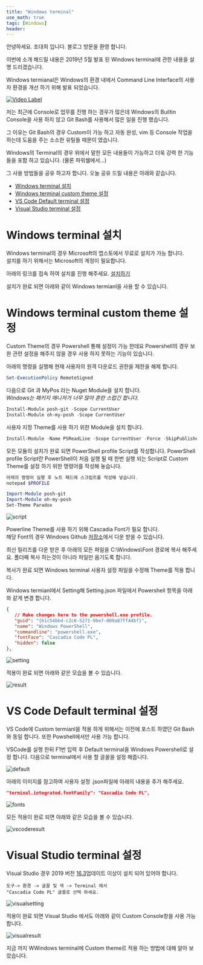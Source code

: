 ```yaml
---
title: "Windows terminal"
use_math: true
tags: [Windows]
header:
---
```



안녕하세요. 조대희 입니다.
블로그 방문을 환영 합니다.

이번에 소개 해드릴 내용은 2019년 5월 발표 된 Windows terminal에 관한 내용을 설명 드리겠습니다.

Windows termianal은 Windows의 환경 내에서 Command Line Interface의 사용자 환경을 개선 하기 위해 발표 되었습니다.  


[![Video Label](https://img.youtube.com/vi/8gw0rXPMMPE/0.jpg)](https://www.youtube.com/watch?v=8gw0rXPMMPE)


저는 최근에 Console로 업무를 진행 하는 경우가 많은데 Windows의 Builtin Console을 사용 하지 않고 
Git Bash를 사용해서 많은 일을 진행 했습니다. 

그 이유는 Git Bash의 경우 Custom이 가능 하고 자동 완성, vim 등 Console 작업을 하는데 도움을 주는 소소한 유틸들 때문이 였습니다. 

Windows의 Terminal의 경우 위에서 말한 모든 내용들이 가능하고 더욱 강력 한 기능들을 포함 하고 있습니다. (물론 파워쉘에서...)  

그 사용 방법들을 공유 하고자 합니다.
오늘 공유 드릴 내용은 아래와 같습니다.

- [Windows terminal 설치](#Windows-terminal-설치)
- [Windows terminal custom theme 설정](#Windows-terminal-custom-theme-설정)
- [VS Code Default terminal 설정](#VS-Code-Default-terminal-설정)
- [Visual Studio terminal 설정](#Visual-Studio-terminal-설정)

# Windows terminal 설치
Windows terminal의 경우 Microsoft의 앱스토에서 무료로 설치가 가능 합니다.  
설치를 하기 위해서는 Microsoft의 계정이 필요합니다.  

아래의 링크를 접속 하여 설치를 진행 해주세요.
[설치하기](https://www.microsoft.com/ko-kr/p/windows-terminal/9n0dx20hk701?activetab=pivot:overviewtab)

설치가 완료 되면 아래와 같이 Windows termianl을 사용 할 수 있습니다.

# Windows terminal custom theme 설정
Custom Theme의 경우 Powershell 통해 설정이 가능 한데요 Powershell의 경우 보완 관련 설정을 해주지 않을 경우 사용 하지 못하는 기능이 있습니다. 

아래의 명령을 실행해 현재 사용자의 원격 다운로드 권한을 제한을 해제 합니다.  


```powershell
Set-ExecutionPolicy RemoteSigned
```


다음으로 Git 과 MyPos 라는 Nuget Module을 설치 합니다.  
 _Windows는 패키지 매니저가 너무 많아 혼란 스럽긴 합니다._  



 ```powershell
Install-Module posh-git -Scope CurrentUser
Install-Module oh-my-posh -Scope CurrentUser
 ```

사용자 지정 Theme를 사용 하기 위한 Module을 설치 합니다.  



 ```powershell
 Install-Module -Name PSReadLine -Scope CurrentUser -Force -SkipPublisherCheck
 ```


 모든 모듈의 설치가 완료 되면 PowerShell profile Script를 작성합니다.
 PowerShell profile Script란 PowerShell이 처음 실행 될 때 한번 실행 되는 Script로 Custom Theme를 설정 하기 위한 명령어를 작성해 놓습니다.  



 ```powershell
 아래의 명령어 실행 후 노트 패드에 스크립트를 작성해 넣습니다.
 notepad $PROFILE

Import-Module posh-git
Import-Module oh-my-posh
Set-Theme Paradox
 ```

<img src="{{ site.url }}{{ site.baseurl }}/assets/images/windowsterminal/script.gif" alt="script">

 Powerline Theme를 사용 하기 위해 Cascadia Font가 필요 합니다.  
 해당 Font의 경우 Windows Github [저장소](https://github.com/microsoft/cascadia-code/releases)에서 다운 받을 수 있습니다.

 최신 릴리즈를 다운 받은 후 아래의 모든 파일을 C:\Windows\Font 경로에 복사 해주세요.
 폴더째 복사 하는것이 아니라 파일만 옴기도록 합니다. 

 복사가 완료 되면 Windows terminal 사용자 설정 파일을 수정해 Theme를 적용 합니다.

 Windows termianl에서 Setting해 Setting.json 파일에서 
 Powershell 항목을 아래와 같게 변경 합니다. 

 ```json
 {
    // Make changes here to the powershell.exe profile.
    "guid": "{61c54bbd-c2c6-5271-96e7-009a87ff44bf}",
    "name": "Windows PowerShell",
    "commandline": "powershell.exe",
    "fontFace": "Cascadia Code PL",
    "hidden": false
},
 ```
 <img src="{{ site.url }}{{ site.baseurl }}/assets/images/windowsterminal/setting.gif" alt="setting">

적용이 완료 되면 아래와 같은 모습을 볼 수 있습니다.

 <img src="{{ site.url }}{{ site.baseurl }}/assets/images/windowsterminal/result.gif" alt="result">

# VS Code Default terminal 설정
VS Code에 Custom termianl을 적용 하게 위해서는 이전에 포스트 하였던 Git Bash와 동일 합니다. 또한 Powshell에서만 사용 가능 합니다.

VSCode를 실행 한뒤 F1번 입력 후 Default terminal을 Windows Powershell로 설정 합니다. 다음으로 terminal에서 사용 할 글꼴을 설정 해줍니다.

 <img src="{{ site.url }}{{ site.baseurl }}/assets/images/windowsterminal/default.gif" alt="default">


아래의 이미지를 참고하여 사용자 설정 .json파일에 아래의 내용을 추가 해주세요.

```json
"terminal.integrated.fontFamily": "Cascadia Code PL",
```

 <img src="{{ site.url }}{{ site.baseurl }}/assets/images/windowsterminal/fonts.gif" alt="fonts">

모든 적용이 완료 되면 아래와 같은 모습을 볼 수 있습니다.

 <img src="{{ site.url }}{{ site.baseurl }}/assets/images/windowsterminal/vscoderesult.gif" alt="vscoderesult">

# Visual Studio terminal 설정

Visual Studio 경우 2019 버전 [16.3](https://devblogs.microsoft.com/visualstudio/say-hello-to-the-new-visual-studio-terminal/)업데이트 이상이 설치 되어 있어야 합니다.

```
도구-> 환경 -> 글꼴 및 색 -> Terminal 에서
"Cascadia Code PL" 글꼴로 선택 하세요.
```

 <img src="{{ site.url }}{{ site.baseurl }}/assets/images/windowsterminal/visualsetting.gif" alt="visualsetting">


 적용이 완료 되면 Visual Studio 에서도 아래와 같이 Custom Console창을 사용 가능 합니다.

  <img src="{{ site.url }}{{ site.baseurl }}/assets/images/windowsterminal/visualresult.gif" alt="visualresult">

  지금 까지 WWindows terminal에 Custom theme르 적용 하는 방법에 대해 알아 보았습니다. 
